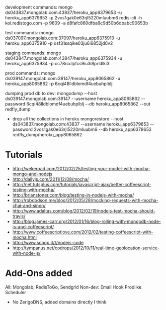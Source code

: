 development commands:
mongo ds043837.mongolab.com:43837/heroku_app6379653 -u heroku_app6379653 -p 2vos1gak0e63rjl5220mluubm6
redis-cli -h koi.redistogo.com -p 9609 -a d8fafc860dfba6c9d50b6dbabc90653b

test commands:
mongo ds037097.mongolab.com:37097/heroku_app6375910 -u heroku_app6375910 -p osf31ssqike03ju6i6852jd0v2

staging commands:
mongo ds043847.mongolab.com:43847/heroku_app6375934 -u heroku_app6375934 -p oc78rcclpfcs9iu3i8prldlki3

prod commands:
mongo ds039147.mongolab.com:39147/heroku_app8065862 -u heroku_app8065862 -p 6cqi48lldblomdf4uebuhplblj

dumping prod db to dev:
mongodump --host ds039147.mongolab.com:39147 --username heroku_app8065862 --password 6cqi48lldblomdf4uebuhplblj --db heroku_app8065862 --out redfly_dump
- drop all the collections in heroku
mongorestore --host ds043837.mongolab.com:43837 --username heroku_app6379653 --password 2vos1gak0e63rjl5220mluubm6 --db heroku_app6379653 redfly_dump/heroku_app8065862


Tutorials
===============

- http://wekeroad.com/2012/02/25/testing-your-model-with-mocha-mongo-and-nodejs
- http://dailyjs.com/2011/12/08/mocha/
- http://net.tutsplus.com/tutorials/javascript-ajax/better-coffeescript-testing-with-mocha/
- http://brianstoner.com/blog/testing-in-nodejs-with-mocha/
- http://robdodson.me/blog/2012/05/28/mocking-requests-with-mocha-chai-and-sinon/
- http://www.adaltas.com/blog/2012/02/19/nodejs-test-mocha-should-travis/
- http://blog.james-carr.org/2012/01/16/blog-rolling-with-mongodb-node-js-and-coffeescript/
- http://www.coffeescriptlove.com/2012/02/testing-coffeescript-with-mocha.html
- http://www.scoop.it/t/nodejs-code
- http://tympanus.net/codrops/2012/10/11/real-time-geolocation-service-with-node-js/


Add-Ons added
====================
All: Mongolab, RedisToGo, Sendgrid
Non-dev: Email Hook
Prodlike: Scheduler

- No ZerigoDNS, added domains directly I think
